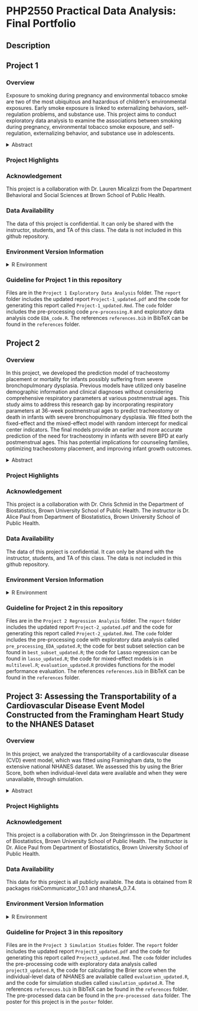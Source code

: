 # PHP2550 Practical Data Analysis: Final Portfolio
## Description

## Project 1
### Overview
Exposure to smoking during pregnancy and environmental tobacco smoke are two of the most ubiquitous and hazardous of children's environmental exposures. Early smoke exposure is linked to externalizing behaviors, self-regulation problems, and substance use. This project aims to conduct exploratory data analysis to examine the associations between smoking during pregnancy, environmental tobacco smoke exposure, and self-regulation, externalizing behavior, and substance use in adolescents.

<details>
<summary> Abstract</summary>
Background: Exposure to smoking during pregnancy and environmental tobacco smoke are two of the most ubiquitous and hazardous of children's environmental exposures (Micalizzi 2023; Paul 2023). Early smoke exposure is linked to externalizing behaviors, self-regulation problems, and substance use. This project aims to conduct exploratory data analysis to examine the associations between smoking during pregnancy, environmental tobacco smoke exposure, and self-regulation, externalizing behavior, and substance use in adolescents.  

Methods: Population in this study were recruited from a previous study on smoke avoidance intervention, aimed at reducing low-income women's smoking and environmental tobacco smoke exposure during pregnancy, as well as children's exposure to environmental tobacco smoke in the immediate postpartum period. A subset of adolescents (N=100) and their mothers were randomly selected for recruitment into this current study. After preprocessing, we described the missing data pattern, conducted univariate analyses of demographic variables, smoking exposure variables, and variables related to externalizing, self-regulation, and substance use; intercorrelations were then analyzed. Bivariate analysis was conducted to meet the project's research goals.  

Results: The data accessed is the baseline data for the current study, including self-regulatory assessments, self-reported substance use, self-regulation, and EKG. After preprocessing, 49 observations of 78 variables were available. Significant missing data affected the exploratory data analysis. In terms of interrelationships, we found that prenatal and postnatal smoke exposure are mildly positively correlated. For variables related to self-regulation, externalizing, and substance use, some showed strong intercorrelations, respectively. Bivariate associations indicated that smoke exposure during the 2nd to 5th year is significantly associated with expressive suppression. For externalizing problems, smoke exposure from 0 to 6 months was associated with attention problems, externalizing problems, and two types of ADHD; prenatal smoke exposure was associated with attention problems evaluated by parents and ADHD - Hyperactive/Impulsive type.  

Conclusions:  Based on bivariate analysis, different stages of early smoke exposure are associated with self-regulation, externalizing problems, and substance use, respectively. Further studies should consider improving the sample size and the quality of the data to obtain more powerful statistical associations.   

Keywords: Smoking during Pregnancy, Environmental Tobacco Smoke, Externalizing Behaviors, Self-regulation, Substance Use  
</details>

### Project Highlights

### Acknowledgement
This project is a collaboration with Dr. Lauren Micalizzi from the Department Behavioral and Social Sciences at Brown School of Public Health. 

### Data Availability
The data of this project is confidential. It can only be shared with the instructor, students, and TA of this class. The data is not included in this github repository.

### Environment Version Information
<details>
<summary> R Environment</summary>
- R_4.1.2
- tidyverse_1.3.2  
- kableExtra_1.3.4  
- gtsummary_1.7.2  
- latex2exp_0.9.6  
- ggpubr_0.4.0  
- mice_3.15.0
- naniar_1.0.0
- tableone_0.13.2
- psych_2.2.9
- GGally_2.1.2
</details>

### Guideline for Project 1 in this repository
Files are in the `Project 1 Exploratory Data Analysis` folder. The `report` folder includes the updated report `Project-1_updated.pdf` and the code for generating this report called `Project-1_updated.Rmd`. The `code` folder includes the pre-processing code `pre-processing.R` and exploratory data analysis code `EDA_code.R`. The references `references.bib` in BibTeX can be found in the `references` folder. 

## Project 2
### Overview
In this project, we developed the prediction model of tracheostomy placement or mortality for infants possibly suffering from severe bronchopulmonary dysplasia. Previous models have utilized only baseline demographic information and clinical diagnoses without considering comprehensive respiratory parameters at various postmenstrual ages. This study aims to address this research gap by incorporating respiratory parameters at 36-week postmenstrual ages to predict tracheostomy or death in infants with severe bronchopulmonary dysplasia. We fitted both the fixed-effect and the mixed-effect model with random intercept for medical center indicators. The final models provide an earlier and more accurate prediction of the need for tracheostomy in infants with severe BPD at early postmenstrual ages. This has potential implications for counseling families, optimizing tracheostomy placement, and improving infant growth outcomes.  

<details>
<summary> Abstract</summary>

Background: Tracheostomy placement in infants suffering from severe bronchopulmonary dysplasia presents a clinical challenge due to the absence of clear indication criteria and optimal timing. Previous studies predicting the likelihood of tracheostomy placement or mortality have utilized only baseline demographic information and clinical diagnoses without considering comprehensive respiratory parameters at various postmenstrual ages. This study aims to address this research gap by incorporating respiratory parameters at 36-week postmenstrual ages to predict tracheostomy or death in infants with severe bronchopulmonary dysplasia (Paul 2023).    

Methods: The data is a national data set of birth, demographic, diagnostic, and respiratory parameters of infants with severe bronchopulmonary dysplasia admitted to collaborative NICUs and with known respiratory support parameters at 36-week postmenstrual ages. Variables with a high proportion of missing data were excluded, and the remaining were imputed using multiple imputation techniques. Fixed-effect and mixed -effect logistic regression models were developed to predict the likelihood of tracheostomy or death, applying two variable selection methods: best subset selection and Lasso regularization.   

Results: A total of 985 records were included in the final analysis, with 80% (N=794) for training and 20% (N=191) for testing. The final models, including one fixed-effect model for usage within existing facilities and another mixed-effect model for broader application, demonstrated excellent performance. The inclusion of diagnostic and respiratory parameters at 36-week PMA proved valuable for predicting the likelihood of tracheostomy or mortality. The fixed-effect model achieved an area under the curve of 0.9106, with sensitivity of 0.8485, specificity of 0.8582, accuracy of 0.8565. The mixed-effect model achieved an area under the curve of 0.9079, , with sensitivity of 0.8303, specificity of 0.8620, accuracy of 0.8565.   

Conclusions: The models incorporating respiratory parameters at 36-week postmenstrual ages provide an earlier and more accurate prediction of the need for tracheostomy in infants with severe BPD at early postmenstrual ages. This has potential implications for counseling families, optimizing tracheostomy placement, and improving infant growth outcomes.  

Keywords: Tracheostomy, Regression Analysis, Respiratory Parameters
</details>

### Project Highlights


### Acknowledgement
This project is a collaboration with Dr. Chris Schmid in the Department of Biostatistics, Brown University School of Public Health. The instructor is Dr. Alice Paul from Department of Biostatistics, Brown University School of Public Health.

### Data Availability
The data of this project is confidential. It can only be shared with the instructor, students, and TA of this class. The data is not included in this github repository. 

### Environment Version Information
<details>
<summary> R Environment</summary>
- R_4.1.2
- tidyverse_1.3.2  
- kableExtra_1.3.4  
- gtsummary_1.7.2  
- latex2exp_0.9.6  
- ggpubr_0.4.0  
- mice_3.15.0  
- psych_2.2.9
- glmnet_4.1-6  
- L0Learn_2.1.0  
- pROC_1.18.0  
- ggplot2_3.4.2
- lme4_1.1-31
</details>

### Guideline for Project 2 in this repository
Files are in the `Project 2 Regression Analysis` folder. The `report` folder includes the updated report `Project-2_updated.pdf` and the code for generating this report called `Project-2_updated.Rmd`. The `code` folder includes the pre-processing code with exploratory data analysis called `pre_processing_EDA_updated.R`; the code for best subset selection can be found in `best_subset_updated.R`; the code for Lasso regression can be found in `lasso_updated.R`; the code for mixed-effect models is in `multilevel.R`; `evaluation_updated.R` provides functions for the model performance evaluation. The references `references.bib` in BibTeX can be found in the `references` folder. 


## Project 3: Assessing the Transportability of a Cardiovascular Disease Event Model Constructed from the Framingham Heart Study to the NHANES Dataset
### Overview
In this project, we analyzed the transportability of a cardiovascular disease (CVD) event model, which was fitted using Framingham data, to the extensive national NHANES dataset. We assessed this by using the Brier Score, both when individual-level data were available and when they were unavailable, through simulation.

<details>
<summary>Abstract</summary>

Background: Assessing transportability is of importance when users of prediction models are interested in applying model-derived predictions to some different target populations. In recent years, several methods have been developed to evaluate the performance of prediction models in a target population (Paul 2023; Steingrimsson et al. 2023). In this study, we are interested in transporting the model for cardiovascular disease events constructed from Framingham Heart Study data to the more extensive National Health and Nutrition Examination Survey data.   

Methods: When the target population's covariates were available, we utilized multiple imputation to address missing data and then calculated the Brier score in NHANES data with both the original Framingham model and the tailored model, straitified by sex.  Additionally, when only summary data were available from the target population, simulation studies are conducted by drawing random samples using the summary statistics of the target population, and the Brier score was then calculated.   

Results: The Brier score of original Framingham model averages 0.1085 for men and 0.0412 for women, and the Brier score of tailored model averages 0.1056 for men and 0.0441 for women in NHANES population, which are about 50% of the Brier score validated on Framingham data themselves. The results of Brier score from simulation studies are close to the Brier score calculated using individual-level data directly.  

Conclusions: The results indicate the excellent performance of transporting the model constructed from Framingham data to the national NHANES data. Moreover, the simulation studies indicate when only summary data are available, the transportability analysis is workable and promising.   

Keywords: Transportablity, Cardiovascular Disease Events, Framingham Heart Study, NHANES
</details>

### Project Highlights


### Acknowledgement
This project is a collaboration with Dr. Jon Steingrimsson in the Department of Biostatistics, Brown University School of Public Health. The instructor is Dr. Alice Paul from Department of Biostatistics, Brown University School of Public Health.

### Data Availability
This data for this project is all publicly available. The data is obtained from R packages riskCommunicator_1.0.1 and nhanesA_0.7.4.

### Environment Version Information
<details>
<summary> R Environment</summary>
- R_4.1.2  
- tidyverse_1.3.2  
- kableExtra_1.3.4  
- gtsummary_1.7.2  
- latex2exp_0.9.6  
- ggpubr_0.4.0  
- mice_3.15.0  
- psych_2.2.9  
- riskCommunicator_1.0.1  
- nhanesA_0.7.4  
- tableone_0.13.2  
- caret_6.0-93  
- MASS_7.3-58.2  
- fitdistrplus_1.1-8
</details>

### Guideline for Project 3 in this repository
Files are in the `Project 3 Simulation Studies` folder. The `report` folder includes the updated report `Project3_updated.pdf` and the code for generating this report called `Project3_updated.Rmd`. The `code` folder includes the pre-processing code with exploratory data analysis called `project3_updated.R`, the code for calculating the Brier score when the individual-level data of NHANES are available called `evaluation_updated.R`, and the code for simulation studies called `simulation_updated.R`. The references `references.bib` in BibTeX can be found in the `references` folder. The pre-processed data can be found in the `pre-processed data` folder. The poster for this project is in the `poster` folder. 
